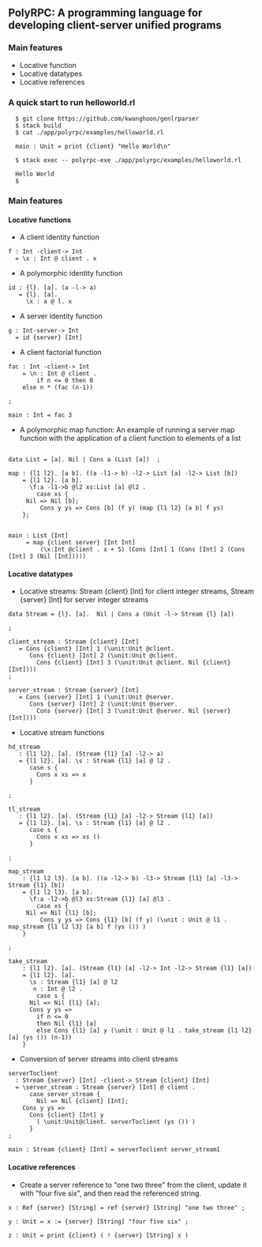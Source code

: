 ## PolyRPC: A programming language for developing client-server unified programs

### Main features
- Locative function 
- Locative datatypes
- Locative references

### A quick start to run helloworld.rl

~~~~
  $ git clone https://github.com/kwanghoon/genlrparser
  $ stack build
  $ cat ./app/polyrpc/examples/helloworld.rl
  
  main : Unit = print {client} "Hello World\n"

  $ stack exec -- polyrpc-exe ./app/polyrpc/examples/helloworld.rl
  
  Hello World
  $
~~~~

### Main features

#### Locative functions

- A client identity function 
~~~~
f : Int -client-> Int
  = \x : Int @ client . x
~~~~

- A polymorphic identity function 
~~~~
id : {l}. [a]. (a -l-> a)
   = {l}. [a].
     \x : a @ l. x
~~~~

- A server identity function 
~~~~
g : Int-server-> Int
  = id {server} [Int]
~~~~


- A client factorial function
~~~~
fac : Int -client-> Int
    = \n : Int @ client .
        if n <= 0 then 0
	else n * (fac (n-1))

;

main : Int = fac 3
~~~~

- A polymorphic map function: An example of running a server map function 
with the application of a client function to elements of a list
~~~~

data List = [a]. Nil | Cons a (List [a])  ;

map : {l1 l2}. [a b]. ((a -l1-> b) -l2-> List [a] -l2-> List [b])
    = {l1 l2}. [a b].
      \f:a -l1->b @l2 xs:List [a] @l2 .
        case xs {
	 Nil => Nil [b];
         Cons y ys => Cons [b] (f y) (map {l1 l2} [a b] f ys)
	};
	
	
main : List [Int] 
     = map {client server} [Int Int]
         (\x:Int @client . x + 5) (Cons [Int] 1 (Cons [Int] 2 (Cons [Int] 3 (Nil [Int]))))
~~~~

#### Locative datatypes

- Locative streams: Stream {client} [Int] for client integer streams, Stream {server} [Int] for server integer streams

~~~~
data Stream = {l}. [a].  Nil | Cons a (Unit -l-> Stream {l} [a]) 

;

client_stream : Stream {client} [Int]
   = Cons {client} [Int] 1 (\unit:Unit @client.
      Cons {client} [Int] 2 (\unit:Unit @client.
        Cons {client} [Int] 3 (\unit:Unit @client. Nil {client} [Int])))
;

server_stream : Stream {server} [Int]
   = Cons {server} [Int] 1 (\unit:Unit @server.
      Cons {server} [Int] 2 (\unit:Unit @server.
        Cons {server} [Int] 3 (\unit:Unit @server. Nil {server} [Int])))
~~~~

- Locative stream functions

~~~~
hd_stream
   : {l1 l2}. [a]. (Stream {l1} [a] -l2-> a)
   = {l1 l2}. [a]. \s : Stream {l1} [a] @ l2 .
      case s {
        Cons x xs => x
      }

;

tl_stream
   : {l1 l2}. [a]. (Stream {l1} [a] -l2-> Stream {l1} [a])
   = {l1 l2}. [a]. \s : Stream {l1} [a] @ l2 .
      case s {
        Cons x xs => xs ()
      }
      
;

map_stream
    : {l1 l2 l3}. [a b]. ((a -l2-> b) -l3-> Stream {l1} [a] -l3-> Stream {l1} [b])
    = {l1 l2 l3}. [a b].
      \f:a -l2->b @l3 xs:Stream {l1} [a] @l3 .
        case xs {
	 Nil => Nil {l1} [b];
         Cons y ys => Cons {l1} [b] (f y) (\unit : Unit @ l1 . map_stream {l1 l2 l3} [a b] f (ys ()) )
	}

;

take_stream
    : {l1 l2}. [a]. (Stream {l1} [a] -l2-> Int -l2-> Stream {l1} [a])
    = {l1 l2}. [a].
      \s : Stream {l1} [a] @ l2
       n : Int @ l2 .
        case s {
	  Nil => Nil {l1} [a];
	  Cons y ys =>
	    if n <= 0
	    then Nil {l1} [a]
	    else Cons {l1} [a] y (\unit : Unit @ l1 . take_stream {l1 l2} [a] (ys ()) (n-1))
	}
~~~~

- Conversion of server streams into client streams

~~~~
serverToclient
  : Stream {server} [Int] -client-> Stream {client} [Int]
  = \server_stream : Stream {server} [Int] @ client .
      case server_stream {
        Nil => Nil {client} [Int];
	Cons y ys =>
	  Cons {client} [Int] y
	    ( \unit:Unit@client. serverToclient (ys ()) )
      }
;

main : Stream {client} [Int] = serverToclient server_stream1
~~~~

#### Locative references

- Create a server reference to "one two three" from the client, update it with "four five six", and then read the referenced string. 
~~~~
x : Ref {server} [String] = ref {server} [String] "one two three" ;

y : Unit = x := {server} [String] "four five six" ;

z : Unit = print {client} ( ! {server} [String] x )
~~~~


